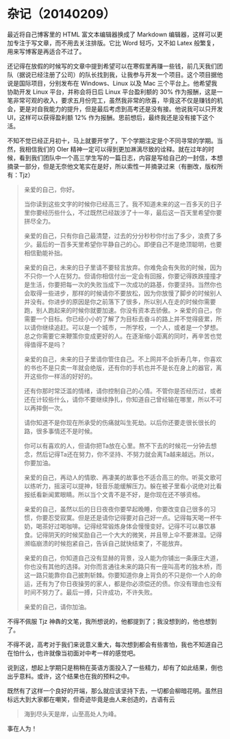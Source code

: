 # 杂记（20140209）


最近将自己博客里的 HTML 富文本编辑器换成了 Markdown 编辑器，这样可以更加专注于写文章，而不用去关注排版。它比 Word 轻巧，又不如 Latex 般繁复，用来写博客是再适合不过了。

还记得在放假的时候写的文章中提到希望可以在寒假里再赚一些钱，前几天我们团队（据说已经注册了公司）的队长找到我，让我参与开发一个项目。这个项目据他说是国际项目，分别发布在 Windows、Linux 以及 Mac 三个平台上。他希望我协助开发 Linux 平台，并称会将日后 Linux 平台盈利额的 30% 作为报酬，这是一笔非常可观的收入，要求五月份完工，虽然我非常的欣喜，毕竟这不仅是赚钱的机会，更是对自我能力的提升，但是最后考虑到高考还是没有接。他说我可以只开发 UI，这样可以获得盈利额 12% 作为报酬。思前想后，最终我还是没有接下这个活。

不知不觉已经正月初十，马上就要开学了，下个学期注定是个不同寻常的学期。当然，我相信我们的 OIer 精神一定可以得到更加淋漓尽致的诠释。就在过年的时候，看到我们团队中一个高三学生写的一篇日志，内容是写给自己的一封信，本想摘录一部分，但是无奈他文笔实在是好，所以索性一并摘录过来（有删改，版权所有：Tjz）

> 亲爱的自己，你好。
> 
> 当你读到这些文字的时候你已经高三了。我不知道未来的这一百多天的日子里你要经历些什么，不过既然已经跋涉了十一年，最后这一百天里希望你要拼尽全力。
> 
> 亲爱的自己，只有你自己最清楚，过去的分分秒秒你付出了多少，浪费了多少。最后的一百多天里希望你平静自己的心。即便自己不是绝顶聪明，也要相信勤能补拙。
> 
> 亲爱的自己，未来的日子里请不要轻言放弃。你难免会有失败的时候，因为不只你一个人在努力。但请你相信付出一定会有回报，你要记得跌跌撞撞才是生活，你要把每一次的失败当成下一次成功的路基，你要坚持。当然你也会取得一些进步，那样的时候请你不要放松，因为你放慢了脚步的时候别人并没有。你进步的原因是你之前落下了很多，所以别人在走的时候你需要跑，别人跑起来的时候你就要加速。你没有资本去骄傲。> 
> 亲爱的自己，你需要一个目标。你已经小小的了解了为目标去奋斗的路上并不觉得疲累，所以请你继续追赶。可以是一个城市，一所学校，一个人，或者是一个梦想。总之你需要它来鞭策你变成更好的人。在逐渐缩小距离的同时，再辛苦也觉得值得不是吗？
> 
> 亲爱的自己，未来的日子里请你管住自己。不上网并不会折寿几年，你喜欢的书也不是只卖一年就会绝版，还有你的手机也并不是长在身上的器官，离开这些你一样活的好好的。
> 
> 还有你那时常泛滥的情绪，请你控制自己的心情。不管你是否经历过，或者还在计较些什么，请你不要继续挣扎，你知道自己曾经输在哪里，所以不可以再摔倒一次。
> 
> 请你知道不是你现在所承受的伤痛就叫生死劫。以后你还要走很长很长的路，很多事情还不是时候。
> 
> 你可以有喜欢的人，但请你把Ta放在心里。熬不下去的时候花一分钟去想念，然后记得Ta还在努力，你不坚持、不努力就会离Ta越来越远。所以，你要加油。
> 
> 亲爱的自己，再动人的情歌、再凄美的故事也不适合高三的你。听英文歌可以练听力，摇滚可以提神，轻音乐能缓解压力。躲在被子里看小说绝对比看报纸看新闻累眼睛。所以当个文青不是不好，是你现在还不够资格。
> 
> 亲爱的自己，虽然以后的日日夜夜你要早起晚睡，你要改变自己很多的习惯，你要忍受寂寞。但是还是请你记得要对自己好一点。记得每天喝一杯牛奶，喝茶好过喝咖啡。记得经常锻炼身体会慢慢变好。记得不可以暴饮暴食。记得阴天的时候奖励自己一个大大的微笑，并且带上伞不要淋湿。记得濒临崩溃的时候抱紧自己，告诉自己就快结束了，不能放弃。
> 
> 亲爱的自己，你知道自己没有显赫的背景，没人能为你铺出一条康庄大道，你也没有其他的选择。对你而言通往未来的路只有一座叫高考的独木桥，而这一路只能靠你自己披荆斩棘。你要知道你身上背负的不只是你一个人的命运，还有为了你日夜操劳的家人，都是你必须偿还的债。你没有理由也没有时间不努力了。最后一搏，只许成功，不许失败。
> 
> 亲爱的自己，请你加油。

不得不佩服 Tjz 神犇的文笔，我所想说的，他都提到了；我没想到的，他也想到了。

不得不说，高考对于我们来说意义重大，每次想到都会有些害怕，我也不知道自己在怕什么，也许就像当初面对中考一样的感觉吧。

说到这，想起上学期只是稍稍在英语方面投入了一些精力，却有了如此结果，倒也出乎意料。或许，这个结果也在我的预料之中。

既然有了这样一个良好的开端，那么就应该坚持下去，一切都会柳暗花明。虽然目标远大到大家都在嘲笑，但奇迹毕竟是由人来创造的，古语有云

> 海到尽头天是岸，山至高处人为峰。

事在人为！
